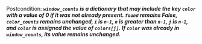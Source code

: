 Postcondition: ***`window_counts` is a dictionary that may include the key `color` with a value of 0 if it was not already present. `found` remains False, `color_counts` remains unchanged, `i` is `n-1`, `n` is greater than `n-1`, `j` is `n-1`, and `color` is assigned the value of `colors[j]`. If `color` was already in `window_counts`, its value remains unchanged.***
